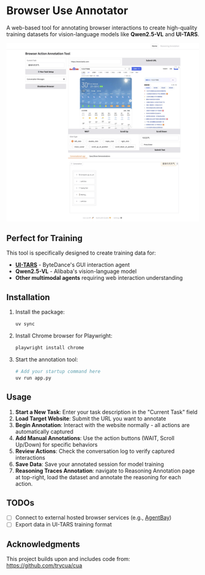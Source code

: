 # Browser Use Annotator

A web-based tool for annotating browser interactions to create high-quality training datasets for vision-language models like **Qwen2.5-VL** and **UI-TARS**.

![Browser Action Annotation Tool Demo](img/demo_1.png)


## Perfect for Training

This tool is specifically designed to create training data for:
- **[UI-TARS](https://github.com/bytedance/UI-TARS)** - ByteDance's GUI interaction agent
- **Qwen2.5-VL** - Alibaba's vision-language model
- **Other multimodal agents** requiring web interaction understanding

## Installation

1. Install the package:
   ```bash
   uv sync
   ```

2. Install Chrome browser for Playwright:
   ```bash
   playwright install chrome
   ```

3. Start the annotation tool:
   ```bash
   # Add your startup command here
   uv run app.py
   ```

## Usage

1. **Start a New Task**: Enter your task description in the "Current Task" field
2. **Load Target Website**: Submit the URL you want to annotate
3. **Begin Annotation**: Interact with the website normally - all actions are automatically captured
4. **Add Manual Annotations**: Use the action buttons (WAIT, Scroll Up/Down) for specific behaviors
5. **Review Actions**: Check the conversation log to verify captured interactions
6. **Save Data**: Save your annotated session for model training
7. **Reasoning Traces Annotation**: navigate to Reasoning Annotation page at top-right, load the dataset and annotate the reasoning for each action.

## TODOs

- [ ] Connect to external hosted browser services (e.g., [AgentBay](https://agentbay.console.aliyun.com/))
- [ ] Export data in UI-TARS training format

## Acknowledgments

This project builds upon and includes code from: https://github.com/trycua/cua
